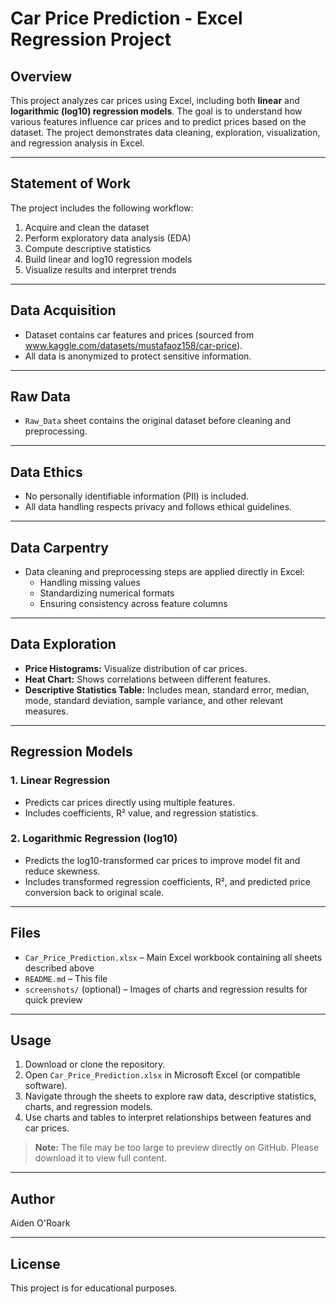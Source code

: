 # Car Price Prediction - Excel Regression Project

## Overview
This project analyzes car prices using Excel, including both **linear** and **logarithmic (log10) regression models**. The goal is to understand how various features influence car prices and to predict prices based on the dataset. The project demonstrates data cleaning, exploration, visualization, and regression analysis in Excel.

---

## Statement of Work
The project includes the following workflow:
1. Acquire and clean the dataset
2. Perform exploratory data analysis (EDA)
3. Compute descriptive statistics
4. Build linear and log10 regression models
5. Visualize results and interpret trends

---

## Data Acquisition
- Dataset contains car features and prices (sourced from www.kaggle.com/datasets/mustafaoz158/car-price).  
- All data is anonymized to protect sensitive information.

---

## Raw Data
- `Raw_Data` sheet contains the original dataset before cleaning and preprocessing.  

---

## Data Ethics
- No personally identifiable information (PII) is included.  
- All data handling respects privacy and follows ethical guidelines.  

---

## Data Carpentry
- Data cleaning and preprocessing steps are applied directly in Excel:
  - Handling missing values
  - Standardizing numerical formats
  - Ensuring consistency across feature columns

---

## Data Exploration
- **Price Histograms:** Visualize distribution of car prices.  
- **Heat Chart:** Shows correlations between different features.  
- **Descriptive Statistics Table:** Includes mean, standard error, median, mode, standard deviation, sample variance, and other relevant measures.  

---

## Regression Models
### 1. Linear Regression
- Predicts car prices directly using multiple features.  
- Includes coefficients, R² value, and regression statistics.

### 2. Logarithmic Regression (log10)
- Predicts the log10-transformed car prices to improve model fit and reduce skewness.  
- Includes transformed regression coefficients, R², and predicted price conversion back to original scale.  

---

## Files
- `Car_Price_Prediction.xlsx` – Main Excel workbook containing all sheets described above  
- `README.md` – This file  
- `screenshots/` (optional) – Images of charts and regression results for quick preview  

---

## Usage
1. Download or clone the repository.  
2. Open `Car_Price_Prediction.xlsx` in Microsoft Excel (or compatible software).  
3. Navigate through the sheets to explore raw data, descriptive statistics, charts, and regression models.  
4. Use charts and tables to interpret relationships between features and car prices.

> **Note:** The file may be too large to preview directly on GitHub. Please download it to view full content.

---

## Author
Aiden O'Roark

---

## License
This project is for educational purposes.
